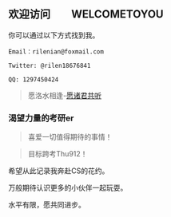 ## 欢迎访问　　WELCOMETOYOU

你可以通过以下方式找到我。

`Email：rilenian@foxmail.com`

`Twitter: @rilen18676841`

`QQ: 1297450424`  
>愿洛水相逢-[愿诸君共听](https://github.com/rilenian/Thual-Dream/blob/main/dreamal.md)

### 渴望力量的考研er

>喜爱一切值得期待的事情！

>目标跨考Thu912！

希望从此记录我奔赴CS的花约。

万般期待认识更多的小伙伴一起玩耍。

水平有限，愿共同进步。










